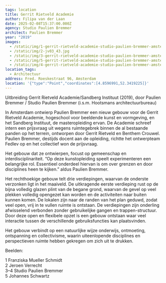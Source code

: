 ```yaml
---
tags: location
title: Gerrit Rietveld Academie
author: Filipa van der Laan
date: 2025-02-08T15:37:00.000Z
agency: Studio Paulien Bremmer
architect: Paulien Bremmer
year: "2019"
images:
  - /static/img/1-gerrit-rietveld-academie-studio-paulien-bremmer-amsterdam-netherlands_dezeen_2364_col_12_43.jpg
  - /static/img/2-jv03_43.jpg
  - /static/img/3-gerrit-rietveld-academie-studio-paulien-bremmer-amsterdam-netherlands_campus-ground-floor-plan_43.jpg
  - /static/img/5-gerrit-rietveld-academie-studio-paulien-bremmer-amsterdam-netherlands_longitudinal-section_43.jpg
  - /static/img/4-gerrit-rietveld-academie-studio-paulien-bremmer-amsterdam-netherlands_dezeen_2364_col_5_43.jpg
location_tags:
  - Architectuur
address: Fred. Roeskestraat 96, Amsterdam⁣
location: '{"type":"Point","coordinates":[4.8596991,52.3419225]}'
---
```

Uitbreiding Gerrit Rietveld Academie/Sandberg Instituut (2019), door Paulien Bremmer / Studio Paulien Bremmer (i.s.m. Hootsmans architectuurbureau)⁣

In Amsterdam ontwierp Paulien Bremmer een nieuw gebouw voor de Gerrit Rietveld Academie, hogeschool voor beeldende kunst en vormgeving, en het Sandberg Instituut, de masteropleiding ervan. De Academie schreef intern een prijsvraag uit wegens ruimtegebrek binnen de al bestaande panden op het terrein, ontworpen door Gerrit Rietveld en Benthem Crouwel. Paulien Bremmer, destijds docent aan de opleiding, richtte het ontwerpteam Fedlev op en het collectief won de prijsvraag.⁣

Het gebouw dat ze ontwierpen, focust op gemeenschap en interdisciplinariteit. “Op deze kunstopleiding speelt experimenteren een belangrijke rol. Essentieel onderdeel hiervan is om over grenzen en door disciplines heen te kijken.” aldus Paulien Bremmer.⁣

Het rechthoekige gebouw telt drie verdiepingen, waarvan de onderste verzonken ligt in het maaiveld. De uitkragende eerste verdieping rust op de bijna volledig glazen plint van de begane grond, waarvan de gevel op veel plekken volledig opengezet kan worden en de activiteiten naar buiten kunnen komen. De lokalen zijn naar de randen van het plan geduwd, zodat veel open, vrij in te vullen ruimte is ontstaan. De verdiepingen zijn onderling afwisselend verbonden zonder gebruikelijke gangen en trappen-structuur. Door deze open en flexibele opzet is een gebouw ontstaan waar veel interactie tussen de verschillende gebruiksfuncties kan plaatsvinden.⁣

Het gebouw verbindt op een natuurlijke wijze onderwijs, ontmoeting, ontspanning en collectivisme, waarin uiteenlopende disciplines en perspectieven ruimte hebben gekregen om zich uit te drukken.⁣

Beelden:⁣

1 Franziska Mueller Schmidt⁣\
2 Jeroen Verrecht[](https://www.instagram.com/jeroenverrecht/)⁣\
3–4 Studio Paulien Bremmer⁣\
5 Johannes Schwartz⁣
